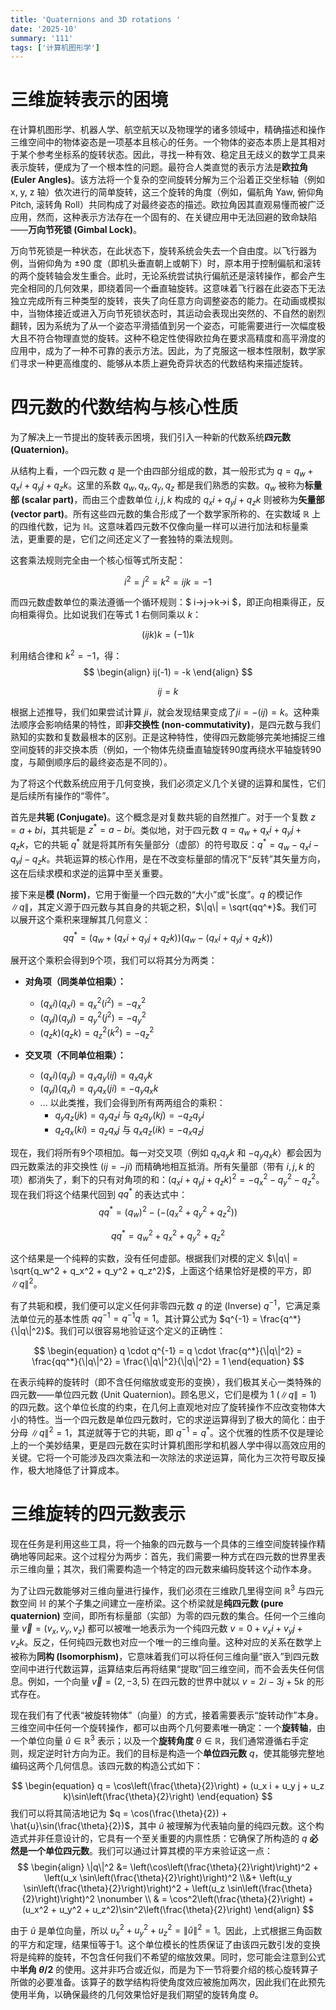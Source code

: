 ```yaml
---
title: 'Quaternions and 3D rotations '
date: '2025-10'
summary: '111'
tags: ['计算机图形学']
---
```


# 三维旋转表示的困境

在计算机图形学、机器人学、航空航天以及物理学的诸多领域中，精确描述和操作三维空间中的物体姿态是一项基本且核心的任务。一个物体的姿态本质上是其相对于某个参考坐标系的旋转状态。因此，寻找一种有效、稳定且无歧义的数学工具来表示旋转，便成为了一个根本性的问题。最符合人类直觉的表示方法是**欧拉角 (Euler Angles)**。该方法将一个复杂的空间旋转分解为三个沿着正交坐标轴（例如 x, y, z 轴）依次进行的简单旋转，这三个旋转的角度（例如，偏航角 Yaw, 俯仰角 Pitch, 滚转角 Roll）共同构成了对最终姿态的描述。欧拉角因其直观易懂而被广泛应用，然而，这种表示方法存在一个固有的、在关键应用中无法回避的致命缺陷——**万向节死锁 (Gimbal Lock)**。

万向节死锁是一种状态，在此状态下，旋转系统会失去一个自由度。以飞行器为例，当俯仰角为 $\pm90$ 度（即机头垂直朝上或朝下）时，原本用于控制偏航和滚转的两个旋转轴会发生重合。此时，无论系统尝试执行偏航还是滚转操作，都会产生完全相同的几何效果，即绕着同一个垂直轴旋转。这意味着飞行器在此姿态下无法独立完成所有三种类型的旋转，丧失了向任意方向调整姿态的能力。在动画或模拟中，当物体接近或进入万向节死锁状态时，其运动会表现出突然的、不自然的剧烈翻转，因为系统为了从一个姿态平滑插值到另一个姿态，可能需要进行一次幅度极大且不符合物理直觉的旋转。这种不稳定性使得欧拉角在要求高精度和高平滑度的应用中，成为了一种不可靠的表示方法。因此，为了克服这一根本性限制，数学家们寻求一种更高维度的、能够从本质上避免奇异状态的代数结构来描述旋转。


# 四元数的代数结构与核心性质

为了解决上一节提出的旋转表示困境，我们引入一种新的代数系统**四元数 (Quaternion)**。

从结构上看，一个四元数 $q$ 是一个由四部分组成的数，其一般形式为 $q = q_w + q_x i + q_y j + q_z k$。这里的系数 $q_w, q_x, q_y, q_z$ 都是我们熟悉的实数。$q_w$ 被称为**标量部 (scalar part)**，而由三个虚数单位 $i, j, k$ 构成的 $q_x i + q_y j + q_z k$ 则被称为**矢量部 (vector part)**。所有这些四元数的集合形成了一个数学家所称的、在实数域 $\mathbb{R}$ 上的四维代数，记为 $\mathbb{H}$。这意味着四元数不仅像向量一样可以进行加法和标量乘法，更重要的是，它们之间还定义了一套独特的乘法规则。

这套乘法规则完全由一个核心恒等式所支配：

$$
\begin{equation}
i^2 = j^2 = k^2 = ijk = -1
\end{equation}
$$ 

而四元数虚数单位的乘法遵循一个循环规则：$ i→j→k→i $，即正向相乘得正，反向相乘得负。比如说我们在等式 $1$ 右侧同乘以 $k$：

$$
\begin{equation}
(ijk)k = (-1)k
\end{equation}
$$

利用结合律和 $k^2 = -1$，得：
$$
\begin{align}
ij(-1) = -k 
\end{align}
$$

$$
\begin{equation}
    ij=k
\end{equation}
$$

根据上述推导，我们如果尝试计算 $ji$，就会发现结果变成了$ji = -(ij) = k$。这种乘法顺序会影响结果的特性，即**非交换性 (non-commutativity)**，是四元数与我们熟知的实数和复数最根本的区别。正是这种特性，使得四元数能够完美地捕捉三维空间旋转的非交换本质（例如，一个物体先绕垂直轴旋转90度再绕水平轴旋转90度，与颠倒顺序后的最终姿态是不同的）。

为了将这个代数系统应用于几何变换，我们必须定义几个关键的运算和属性，它们是后续所有操作的“零件”。

首先是**共轭 (Conjugate)**。这个概念是对复数共轭的自然推广。对于一个复数 $z=a+bi$，其共轭是 $z^*=a-bi$。类似地，对于四元数 $q = q_w + q_x i + q_y j + q_z k$，它的共轭 $q^*$ 就是将其所有矢量部分（虚部）的符号取反：$q^* = q_w - q_x i - q_y j - q_z k$。共轭运算的核心作用，是在不改变标量部的情况下“反转”其矢量方向，这在后续求模和求逆的运算中至关重要。

接下来是**模 (Norm)**，它用于衡量一个四元数的“大小”或“长度”。$q$ 的模记作 $\|q\|$，其定义源于四元数与其自身的共轭之积，$\|q\| = \sqrt{qq^*}$。我们可以展开这个乘积来理解其几何意义：
$$
\begin{equation}
qq^* = (q_w + (q_xi + q_yj + q_zk))(q_w - (q_xi + q_yj + q_zk))
\end{equation}
$$


展开这个乘积会得到9个项，我们可以将其分为两类：

* **对角项（同类单位相乘）：**
    * $(q_x i)(q_x i) = q_x^2 (i^2) = -q_x^2$
    * $(q_y j)(q_y j) = q_y^2 (j^2) = -q_y^2$
    * $(q_z k)(q_z k) = q_z^2 (k^2) = -q_z^2$

* **交叉项（不同单位相乘）：**
    * $(q_x i)(q_y j) = q_x q_y (ij) = q_x q_y k$
    * $(q_y j)(q_x i) = q_y q_x (ji) = -q_y q_x k$
    * ... 以此类推，我们会得到所有两两组合的乘积：
        * $q_y q_z (jk) = q_y q_z i$  与  $q_z q_y (kj) = -q_z q_y i$
        * $q_z q_x (ki) = q_z q_x j$  与  $q_x q_z (ik) = -q_x q_z j$

现在，我们将所有9个项相加。每一对交叉项（例如 $q_x q_y k$ 和 $-q_y q_x k$）都会因为四元数乘法的非交换性 ($ij = -ji$) 而精确地相互抵消。所有矢量部（带有 $i, j, k$ 的项）都消失了，剩下的只有对角项的和：$(q_x i + q_y j + q_z k)^2 = -q_x^2 - q_y^2 - q_z^2$。现在我们将这个结果代回到 $qq^*$ 的表达式中：
$$
\begin{equation}
qq^* = (q_w)^2 - (-(q_x^2 + q_y^2 + q_z^2))
\end{equation}
$$

$$
\begin{equation}
qq^* = q_w^2 + q_x^2 + q_y^2 + q_z^2
\end{equation}
$$

这个结果是一个纯粹的实数，没有任何虚部。根据我们对模的定义 $\|q\| = \sqrt{q_w^2 + q_x^2 + q_y^2 + q_z^2}$，上面这个结果恰好是模的平方，即 $\|q\|^2$。


有了共轭和模，我们便可以定义任何非零四元数 $q$ 的逆 (Inverse) $q^{-1}$，它满足乘法单位元的基本性质 $qq^{-1} = q^{-1}q = 1$。其计算公式为 $q^{-1} = \frac{q^*}{\|q\|^2}$。我们可以很容易地验证这个定义的正确性：

$$
\begin{equation}
q \cdot q^{-1} = q \cdot \frac{q^*}{\|q\|^2} = \frac{qq^*}{\|q\|^2} = \frac{\|q\|^2}{\|q\|^2} = 1
\end{equation}
$$

在表示纯粹的旋转时（即不含任何缩放或变形的变换），我们极其关心一类特殊的四元数——单位四元数 (Unit Quaternion)。顾名思义，它们是模为 1 ($\|q\|=1$) 的四元数。这个单位长度的约束，在几何上直观地对应了旋转操作不应改变物体大小的特性。当一个四元数是单位四元数时，它的求逆运算得到了极大的简化：由于分母 $\|q\|^2=1$，其逆就等于它的共轭，即 $q^{-1} = q^*$。这个优雅的性质不仅是理论上的一个美妙结果，更是四元数在实时计算机图形学和机器人学中得以高效应用的关键。它将一个可能涉及四次乘法和一次除法的求逆运算，简化为三次符号取反操作，极大地降低了计算成本。


# 三维旋转的四元数表示

现在任务是利用这些工具，将一个抽象的四元数与一个具体的三维空间旋转操作精确地等同起来。这个过程分为两步：首先，我们需要一种方式在四元数的世界里表示三维向量；其次，我们需要构造一个特定的四元数来编码旋转这个动作本身。

为了让四元数能够对三维向量进行操作，我们必须在三维欧几里得空间 $\mathbb{R}^3$ 与四元数空间 $\mathbb{H}$ 的某个子集之间建立一座桥梁。这个桥梁就是**纯四元数 (pure quaternion)** 空间，即所有标量部（实部）为零的四元数的集合。任何一个三维向量 $\vec{v} = (v_x, v_y, v_z)$ 都可以被唯一地表示为一个纯四元数 $v = 0 + v_x i + v_y j + v_z k$。反之，任何纯四元数也对应一个唯一的三维向量。这种对应的关系在数学上被称为**同构 (Isomorphism)**，它意味着我们可以将任何三维向量“嵌入”到四元数空间中进行代数运算，运算结束后再将结果“提取”回三维空间，而不会丢失任何信息。例如，一个向量 $\vec{v}=(2, -3, 5)$ 在四元数的世界中就以 $v = 2i - 3j + 5k$ 的形式存在。

现在我们有了代表“被旋转物体”（向量）的方式，接着需要表示“旋转动作”本身。三维空间中任何一个旋转操作，都可以由两个几何要素唯一确定：一个**旋转轴**，由一个单位向量 $\hat{u} \in \mathbb{R}^3$ 表示；以及一个**旋转角度** $\theta \in \mathbb{R}$，我们通常遵循右手定则，规定逆时针方向为正。我们的目标是构造一个**单位四元数** $q$，使其能够完整地编码这两个几何信息。该四元数的构造公式如下：

$$
\begin{equation}
q = \cos\left(\frac{\theta}{2}\right) + (u_x i + u_y j + u_z k)\sin\left(\frac{\theta}{2}\right)
\end{equation}
$$
我们可以将其简洁地记为 $q = \cos(\frac{\theta}{2}) + \hat{u}\sin(\frac{\theta}{2})$，其中 $\hat{u}$ 被理解为代表轴向量的纯四元数。这个构造式并非任意设计的，它具有一个至关重要的内禀性质：它确保了所构造的 $q$ **必然是一个单位四元数**。我们可以通过计算其模的平方来验证这一点：
$$
\begin{align}
\|q\|^2 &= \left(\cos\left(\frac{\theta}{2}\right)\right)^2 + \left(u_x \sin\left(\frac{\theta}{2}\right)\right)^2 
\\&+ \left(u_y \sin\left(\frac{\theta}{2}\right)\right)^2 + \left(u_z \sin\left(\frac{\theta}{2}\right)\right)^2  \nonumber 
\\ 
& = \cos^2\left(\frac{\theta}{2}\right) + (u_x^2 + u_y^2 + u_z^2)\sin^2\left(\frac{\theta}{2}\right)
\end{align}
$$


由于 $\hat{u}$ 是单位向量，所以 $u_x^2 + u_y^2 + u_z^2 = \|\hat{u}\|^2 = 1$。因此，上式根据三角函数的平方和定理，结果恒等于1。这个单位模长的性质保证了由该四元数引发的变换将是纯粹的旋转，不包含任何我们不希望的缩放效果。同时，您可能会注意到公式中**半角 $\theta/2$** 的使用。这并非巧合或近似，而是为下一节将要介绍的核心旋转算子所做的必要准备。该算子的数学结构将使角度效应被施加两次，因此我们在此预先使用半角，以确保最终的几何效果恰好是我们期望的旋转角度 $\theta$。













